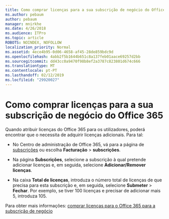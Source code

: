 ```yaml
---
title: Como comprar licenças para a sua subscrição de negócio do Office 365
ms.author: pebaum
author: pebaum
manager: mnirkhe
ms.date: 4/26/2018
ms.audience: ITPro
ms.topic: article
ROBOTS: NOINDEX, NOFOLLOW
localization_priority: Normal
ms.assetid: 4ece4b95-0d06-4658-af45-28de859bdc9d
ms.openlocfilehash: 4abb2f5b1644b651c8a137feb01aace69257d2bb
ms.sourcegitcommit: dd43cc0a9470f98b8ef2a3787c823801d674c666
ms.translationtype: MT
ms.contentlocale: pt-PT
ms.lasthandoff: 02/12/2019
ms.locfileid: "29920027"
---
```

# <a name="how-to-buy-licenses-for-your-office-365-business-subscription"></a>Como comprar licenças para a sua subscrição de negócio do Office 365

Quando atribuir licenças do Office 365 para os utilizadores, poderá encontrar que o necessita de adquirir licenças adicionais. Para tal:
  
- No Centro de administração de Office 365, vá para a página de [subscrições]( https://go.microsoft.com/fwlink/p/?linkid=842054) ou escolha **Facturação** \> **subscrições**.
    
- Na página **Subscrições**, selecione a subscrição à qual pretende adicionar licenças e, em seguida, selecione **Adicionar/Remover licenças**.
    
- Na caixa **Total de licenças**, introduza o número total de licenças de que precisa para esta subscrição e, em seguida, selecione **Submeter** \> **Fechar**. Por exemplo, se tiver 100 licenças e precisar de adicionar mais 5, introduza 105.
    
Para obter mais informações: [comprar licenças para o Office 365 para a subscrição de negócio](https://support.office.com/article/36081d8d-b3fa-4948-8c34-e217bba825e1)
  

